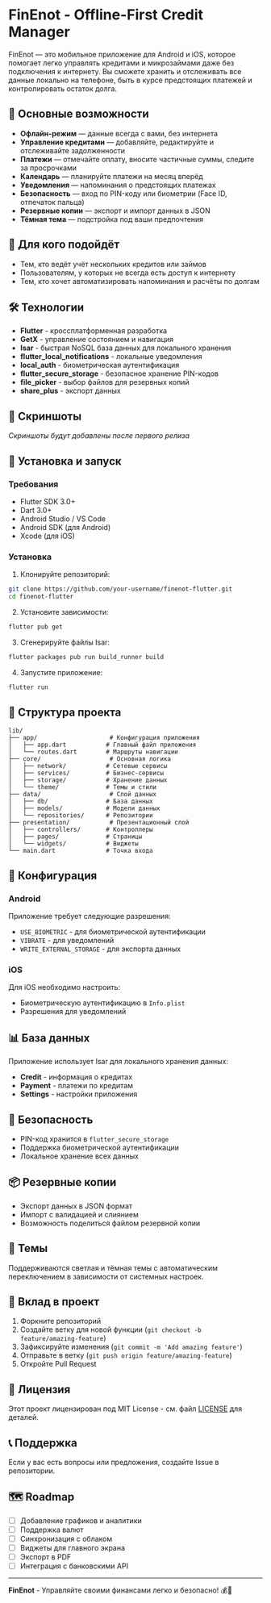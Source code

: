 # FinEnot - Offline-First Credit Manager

FinEnot — это мобильное приложение для Android и iOS, которое помогает легко управлять кредитами и микрозаймами даже без подключения к интернету. Вы сможете хранить и отслеживать все данные локально на телефоне, быть в курсе предстоящих платежей и контролировать остаток долга.

## 🚀 Основные возможности

- **Офлайн-режим** — данные всегда с вами, без интернета
- **Управление кредитами** — добавляйте, редактируйте и отслеживайте задолженности
- **Платежи** — отмечайте оплату, вносите частичные суммы, следите за просрочками
- **Календарь** — планируйте платежи на месяц вперёд
- **Уведомления** — напоминания о предстоящих платежах
- **Безопасность** — вход по PIN-коду или биометрии (Face ID, отпечаток пальца)
- **Резервные копии** — экспорт и импорт данных в JSON
- **Тёмная тема** — подстройка под ваши предпочтения

## 🎯 Для кого подойдёт

- Тем, кто ведёт учёт нескольких кредитов или займов
- Пользователям, у которых не всегда есть доступ к интернету
- Тем, кто хочет автоматизировать напоминания и расчёты по долгам

## 🛠 Технологии

- **Flutter** - кроссплатформенная разработка
- **GetX** - управление состоянием и навигация
- **Isar** - быстрая NoSQL база данных для локального хранения
- **flutter_local_notifications** - локальные уведомления
- **local_auth** - биометрическая аутентификация
- **flutter_secure_storage** - безопасное хранение PIN-кодов
- **file_picker** - выбор файлов для резервных копий
- **share_plus** - экспорт данных

## 📱 Скриншоты

*Скриншоты будут добавлены после первого релиза*

## 🚀 Установка и запуск

### Требования

- Flutter SDK 3.0+
- Dart 3.0+
- Android Studio / VS Code
- Android SDK (для Android)
- Xcode (для iOS)

### Установка

1. Клонируйте репозиторий:
```bash
git clone https://github.com/your-username/finenot-flutter.git
cd finenot-flutter
```

2. Установите зависимости:
```bash
flutter pub get
```

3. Сгенерируйте файлы Isar:
```bash
flutter packages pub run build_runner build
```

4. Запустите приложение:
```bash
flutter run
```

## 📁 Структура проекта

```
lib/
├── app/                    # Конфигурация приложения
│   ├── app.dart           # Главный файл приложения
│   └── routes.dart        # Маршруты навигации
├── core/                   # Основная логика
│   ├── network/           # Сетевые сервисы
│   ├── services/          # Бизнес-сервисы
│   ├── storage/           # Хранение данных
│   └── theme/             # Темы и стили
├── data/                   # Слой данных
│   ├── db/                # База данных
│   ├── models/            # Модели данных
│   └── repositories/      # Репозитории
├── presentation/           # Презентационный слой
│   ├── controllers/       # Контроллеры
│   ├── pages/             # Страницы
│   └── widgets/           # Виджеты
└── main.dart              # Точка входа
```

## 🔧 Конфигурация

### Android

Приложение требует следующие разрешения:
- `USE_BIOMETRIC` - для биометрической аутентификации
- `VIBRATE` - для уведомлений
- `WRITE_EXTERNAL_STORAGE` - для экспорта данных

### iOS

Для iOS необходимо настроить:
- Биометрическую аутентификацию в `Info.plist`
- Разрешения для уведомлений

## 📊 База данных

Приложение использует Isar для локального хранения данных:

- **Credit** - информация о кредитах
- **Payment** - платежи по кредитам
- **Settings** - настройки приложения

## 🔐 Безопасность

- PIN-код хранится в `flutter_secure_storage`
- Поддержка биометрической аутентификации
- Локальное хранение всех данных

## 📦 Резервные копии

- Экспорт данных в JSON формат
- Импорт с валидацией и слиянием
- Возможность поделиться файлом резервной копии

## 🎨 Темы

Поддерживаются светлая и тёмная темы с автоматическим переключением в зависимости от системных настроек.

## 🤝 Вклад в проект

1. Форкните репозиторий
2. Создайте ветку для новой функции (`git checkout -b feature/amazing-feature`)
3. Зафиксируйте изменения (`git commit -m 'Add amazing feature'`)
4. Отправьте в ветку (`git push origin feature/amazing-feature`)
5. Откройте Pull Request

## 📄 Лицензия

Этот проект лицензирован под MIT License - см. файл [LICENSE](LICENSE) для деталей.

## 📞 Поддержка

Если у вас есть вопросы или предложения, создайте Issue в репозитории.

## 🗺 Roadmap

- [ ] Добавление графиков и аналитики
- [ ] Поддержка валют
- [ ] Синхронизация с облаком
- [ ] Виджеты для главного экрана
- [ ] Экспорт в PDF
- [ ] Интеграция с банковскими API

---

**FinEnot** - Управляйте своими финансами легко и безопасно! 💰📱
